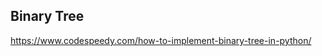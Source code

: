 ## Binary Tree

<a href="https://www.codespeedy.com/how-to-implement-binary-tree-in-python/">https://www.codespeedy.com/how-to-implement-binary-tree-in-python/</a>